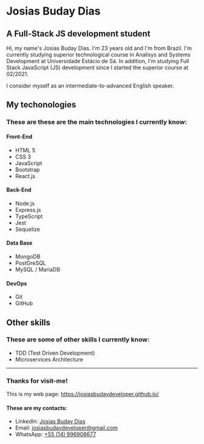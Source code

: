 # Josias Buday Dias
## A Full-Stack JS development student
Hi, my name's Josias Buday Dias. I'm 23 years old and I'm from Brazil. I'm currently studying superior technological course in Analisys and Systems Development at Universidade Estácio de Sá. In addition, I'm studying Full Stack JavaScript (JS) development since I started the superior course at 02/2021.

I consider myself as an intermediate-to-advanced English speaker.

## My techonologies
### These are these are the main technologies I currently know:
#### Front-End
  - HTML 5 
  - CSS 3 
  - JavaScript 
  - Bootstrap
  - React.js

#### Back-End
  - Node.js
  - Express.js
  - TypeScript
  - Jest
  - Sequelize

#### Data Base
  - MongoDB
  - PostGreSQL
  - MySQL / MariaDB

#### DevOps
  - Git
  - GitHub

## Other skills
### These are some of other skills I currently know:
  - TDD (Test Driven Development)
  - Microservices Architecture

---

### Thanks for visit-me!
This is my web page: https://josiasbudaydeveloper.github.io/

#### These are my contacts:
  - LinkedIn: [Josias Buday Dias](https://www.linkedin.com/in/josias-buday-dias-b5a3a2253/)
  - Email: josiasbudaydeveloper@gmail.com
  - WhatsApp: [+55 (14) 996908677](https://wa.me/5514996908677)

